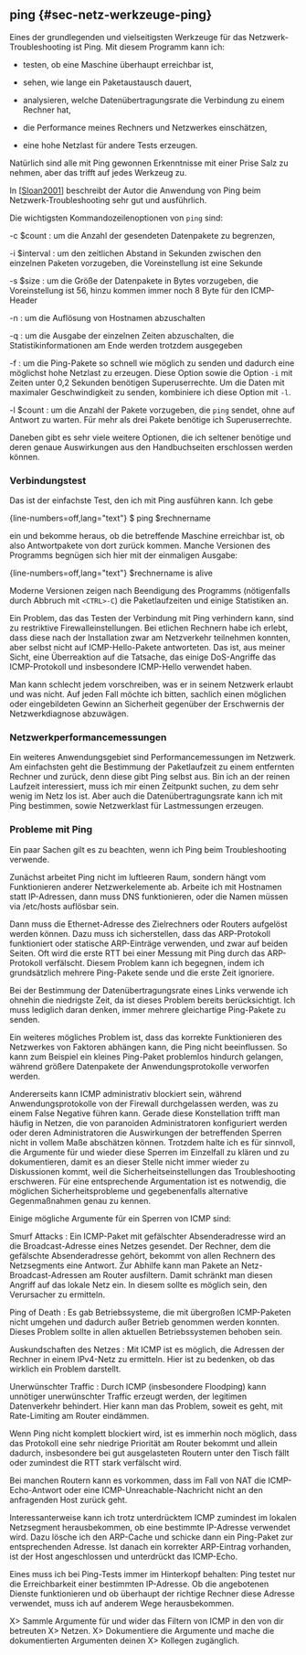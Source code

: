 
## ping {#sec-netz-werkzeuge-ping}

Eines der grundlegenden und vielseitigsten Werkzeuge für das
Netzwerk-Troubleshooting ist Ping. Mit diesem Programm kann ich:

*   testen, ob eine Maschine überhaupt erreichbar ist,

*   sehen, wie lange ein Paketaustausch dauert,

*   analysieren, welche Datenübertragungsrate die Verbindung zu einem Rechner
    hat,

*   die Performance meines Rechners und Netzwerkes einschätzen,

*   eine hohe Netzlast für andere Tests erzeugen.

Natürlich sind alle mit Ping gewonnen Erkenntnisse mit einer Prise Salz zu
nehmen, aber das trifft auf jedes Werkzeug zu.

In [[Sloan2001](#bib-sloan2001)] beschreibt der Autor die Anwendung von Ping
beim Netzwerk-Troubleshooting sehr gut und ausführlich.

Die wichtigsten Kommandozeilenoptionen von `ping` sind:

-c $count
: um die Anzahl der gesendeten Datenpakete zu begrenzen,

-i $interval
: um den zeitlichen Abstand in Sekunden zwischen den
  einzelnen Paketen vorzugeben, die Voreinstellung ist eine Sekunde

-s $size
: um die Größe der Datenpakete in Bytes vorzugeben, die
  Voreinstellung ist 56, hinzu kommen immer noch 8 Byte für den
  ICMP-Header

-n
: um die Auflösung von Hostnamen abzuschalten

-q
: um die Ausgabe der einzelnen Zeiten abzuschalten, die
  Statistikinformationen am Ende werden trotzdem ausgegeben

-f
: um die Ping-Pakete so schnell wie möglich zu senden und dadurch eine
  möglichst hohe Netzlast zu erzeugen.
  Diese Option sowie die Option `-i` mit Zeiten unter 0,2 Sekunden benötigen
  Superuserrechte.
  Um die Daten mit maximaler Geschwindigkeit zu senden, kombiniere ich diese
  Option mit `-l`.

-l $count
: um die Anzahl der Pakete vorzugeben, die `ping` sendet, ohne auf Antwort zu
  warten.
  Für mehr als drei Pakete benötige ich Superuserrechte.

Daneben gibt es sehr viele weitere Optionen, die ich seltener benötige
und deren genaue Auswirkungen aus den Handbuchseiten erschlossen werden
können.

### Verbindungstest

Das ist der einfachste Test, den ich mit Ping ausführen kann. Ich gebe

{line-numbers=off,lang="text"}
    $ ping $rechnername

ein und bekomme heraus, ob die betreffende Maschine erreichbar ist, ob also
Antwortpakete von dort zurück kommen.
Manche Versionen des Programms begnügen sich hier mit der einmaligen Ausgabe:

{line-numbers=off,lang="text"}
    $rechnername is alive

Moderne Versionen zeigen nach Beendigung des Programms (nötigenfalls durch
Abbruch mit `<CTRL>-C`) die Paketlaufzeiten und einige Statistiken an.

Ein Problem, das das Testen der Verbindung mit Ping verhindern kann, sind zu
restriktive Firewalleinstellungen.
Bei etlichen Rechnern habe ich erlebt, dass diese nach der Installation zwar
am Netzverkehr teilnehmen konnten, aber selbst nicht auf ICMP-Hello-Pakete
antworteten.
Das ist, aus meiner Sicht, eine Überreaktion auf die Tatsache, das einige
DoS-Angriffe das ICMP-Protokoll und insbesondere ICMP-Hello verwendet haben.

Man kann schlecht jedem vorschreiben, was er in seinem Netzwerk erlaubt und was
nicht. Auf jeden Fall möchte ich bitten, sachlich einen möglichen oder
eingebildeten Gewinn an Sicherheit gegenüber der Erschwernis der
Netzwerkdiagnose abzuwägen.

### Netzwerkperformancemessungen

Ein weiteres Anwendungsgebiet sind Performancemessungen im Netzwerk. Am
einfachsten geht die Bestimmung der Paketlaufzeit zu einem entfernten
Rechner und zurück, denn diese gibt Ping selbst aus. Bin ich an der reinen
Laufzeit interessiert, muss ich mir einen Zeitpunkt suchen, zu dem sehr
wenig im Netz los ist. Aber auch die Datenübertragungsrate kann ich mit Ping
bestimmen, sowie Netzwerklast für Lastmessungen erzeugen.

### Probleme mit Ping

Ein paar Sachen gilt es zu beachten, wenn ich Ping beim Troubleshooting
verwende.

Zunächst arbeitet Ping nicht im luftleeren Raum, sondern hängt vom
Funktionieren anderer Netzwerkelemente ab. Arbeite ich mit Hostnamen statt
IP-Adressen, dann muss DNS funktionieren, oder die Namen müssen via /etc/hosts
auflösbar sein.

Dann muss die Ethernet-Adresse des Zielrechners oder Routers aufgelöst
werden können. Dazu muss ich sicherstellen, dass das ARP-Protokoll
funktioniert oder statische ARP-Einträge verwenden, und zwar auf beiden
Seiten.
Oft wird die erste RTT bei einer Messung mit Ping durch das ARP-Protokoll
verfälscht.
Diesem Problem kann ich begegnen, indem ich grundsätzlich mehrere Ping-Pakete
sende und die erste Zeit ignoriere.

Bei der Bestimmung der Datenübertragungsrate eines Links verwende ich ohnehin
die niedrigste Zeit, da ist dieses Problem bereits berücksichtigt.
Ich muss lediglich daran denken, immer mehrere gleichartige Ping-Pakete zu
senden.

Ein weiteres mögliches Problem ist, dass das korrekte Funktionieren des
Netzwerkes von Faktoren abhängen kann, die Ping nicht beeinflussen. So kann
zum Beispiel ein kleines Ping-Paket problemlos hindurch gelangen, während
größere Datenpakete der Anwendungsprotokolle verworfen werden.

Andererseits kann ICMP administrativ blockiert sein, während
Anwendungsprotokolle von der Firewall durchgelassen werden, was zu einem
False Negative führen kann.
Gerade diese Konstellation trifft man häufig in Netzen, die von paranoiden
Administratoren konfiguriert werden oder deren Administratoren die
Auswirkungen der betreffenden Sperren nicht in vollem Maße abschätzen können.
Trotzdem halte ich es für sinnvoll, die Argumente für und wieder diese
Sperren im Einzelfall zu klären und zu dokumentieren, damit es an dieser
Stelle nicht immer wieder zu Diskussionen kommt, weil die
Sicherheitseinstellungen das Troubleshooting erschweren.
Für eine entsprechende Argumentation ist es notwendig, die möglichen
Sicherheitsprobleme und gegebenenfalls alternative Gegenmaßnahmen genau zu
kennen.

Einige mögliche Argumente für ein Sperren von ICMP sind:

Smurf Attacks
: Ein ICMP-Paket mit gefälschter Absenderadresse wird
  an die Broadcast-Adresse eines Netzes gesendet. Der Rechner, dem die
  gefälschte Absenderadresse gehört, bekommt von allen Rechnern des
  Netzsegments eine Antwort.
  Zur Abhilfe kann man Pakete an Netz-Broadcast-Adressen am Router
  ausfiltern. Damit schränkt man diesen Angriff auf das lokale Netz ein.
  In diesem sollte es möglich sein, den Verursacher zu ermitteln.

Ping of Death
: Es gab Betriebssysteme, die mit übergroßen ICMP-Paketen nicht umgehen
  und dadurch außer Betrieb genommen werden konnten.
  Dieses Problem sollte in allen aktuellen Betriebssystemen behoben sein.

Auskundschaften des Netzes
: Mit ICMP ist es möglich, die Adressen
  der Rechner in einem IPv4-Netz zu ermitteln. Hier ist zu bedenken, ob
  das wirklich ein Problem darstellt.

Unerwünschter Traffic
: Durch ICMP (insbesondere Floodping) kann unnötiger unerwünschter Traffic
  erzeugt werden, der legitimen Datenverkehr behindert.
  Hier kann man das Problem, soweit es geht, mit Rate-Limiting am Router
  eindämmen.

Wenn Ping nicht komplett blockiert wird, ist es immerhin noch möglich, dass das
Protokoll eine sehr niedrige Priorität am Router bekommt und allein dadurch,
insbesondere bei gut ausgelasteten Routern unter den Tisch fällt oder
zumindest die RTT stark verfälscht wird.

Bei manchen Routern kann es vorkommen, dass im Fall von NAT die
ICMP-Echo-Antwort oder eine ICMP-Unreachable-Nachricht nicht an den
anfragenden Host zurück geht.

Interessanterweise kann ich trotz unterdrücktem ICMP zumindest im lokalen
Netzsegment herausbekommen, ob eine bestimmte IP-Adresse verwendet wird.
Dazu lösche ich den ARP-Cache und schicke dann ein Ping-Paket zur
entsprechenden Adresse.
Ist danach ein korrekter ARP-Eintrag vorhanden, ist
der Host angeschlossen und unterdrückt das ICMP-Echo.

Eines muss ich bei Ping-Tests immer im Hinterkopf behalten: Ping testet nur
die Erreichbarkeit einer bestimmten IP-Adresse. Ob die angebotenen Dienste
funktionieren und ob überhaupt der richtige Rechner diese Adresse verwendet,
muss ich auf anderem Wege herausbekommen.

X> Sammle Argumente für und wider das Filtern von ICMP in den von dir betreuten
X> Netzen.
X> Dokumentiere die Argumente und mache die dokumentierten Argumenten deinen
X> Kollegen zugänglich.

